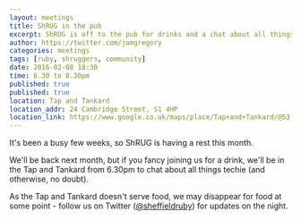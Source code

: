 ```yaml
---
layout: meetings
title: ShRUG in the pub
excerpt: ShRUG is off to the pub for drinks and a chat about all things techie
author: https://twitter.com/jamgregory
categories: meetings
tags: [ruby, shruggers, community]
date: 2016-02-08 18:30
time: 6.30 to 8.30pm
published: true
published: true
location: Tap and Tankard
location_addr: 24 Cambridge Street, S1 4HP
location_link: https://www.google.co.uk/maps/place/Tap+and+Tankard/@53.3796735,-1.4723154,15z
---
```


It's been a busy few weeks, so ShRUG is having a rest this month.

We'll be back next month, but if you fancy joining us for a drink, we'll be in the Tap and Tankard from 6.30pm to chat about all things techie (and otherwise, no doubt).

As the Tap and Tankard doesn't serve food, we may disappear for food at some point - follow us on Twitter ([@sheffieldruby](https://twitter.com/sheffieldruby)) for updates on the night.
